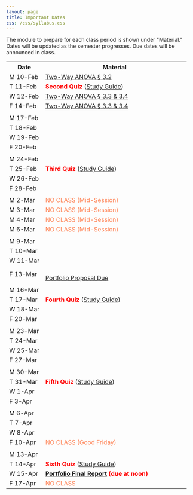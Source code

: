 ```yaml
---
layout: page
title: Important Dates
css: /css/syllabus.css
---
```


<div class="alert alert-info">
The module to prepare for each class period is shown under "Material." Dates will be updated as the semester progresses. Due dates will be announced in class.
</div>

<table width="100%">
<tr><th width="20%">Date</th><th width="80%">Material</th></tr>

<!---
<tr><td>W 8-Jan</td>
    <td><a href="../book/Foundations.pdf">Foundations Intro &para;</a>; <a href="Syllabus-Current">Syllabus</a></td></tr>
<tr><td>F 10-Jan</td>
    <td><a href="../book/Foundations.pdf">Foundations &sect;1.1</a></td></tr>
<tr><td></td><td></td></tr>

<tr><td>M 13-Jan</td>
    <td><a href="../book/Foundations.pdf">Foundations &sect;1.1</a></td></tr>
<tr><td>T 14-Jan</td>
    <td><a href="../book/Foundations.pdf">Foundations &sect;1.2-1.4</a></td></tr>
<tr><td>W 15-Jan</td>
    <td><a href="../book/Foundations.pdf">Foundations &sect;1.5-1.6</a></td></tr>
<tr><td>F 17-Jan</td>
    <td><a href="../book/Foundations.pdf">Foundations</a></td></tr>
<tr><td></td><td></td></tr>

<tr><td>M 20-Jan</td>
    <td><span style="color:coral">NO CLASS (Martin Luther King Jr. Day)</span></td></tr>
<tr><td>T 21-Jan</td>
    <td><a href="../book/One-Way ANOVA.pdf">One-Way ANOVA &sect; 2.1</a></td></tr>
<tr><td>W 21-Jan</td>
    <td><a href="../book/One-Way ANOVA.pdf">One-Way ANOVA &sect; 2.2</a></td></tr>
<tr><td>F 24-Jan</td>
    <td><a href="../book/One-Way ANOVA.pdf">One-Way ANOVA &sect; 2.4</a></td></tr>
<tr><td></td><td></td></tr>

<tr><td>M 27-Jan</td>
    <td><a href="../book/One-Way ANOVA.pdf">One-Way ANOVA &sect; 2.4</a></td></tr>
<tr><td>T 28-Jan</td>
    <td><span style="color:red;font-weight:bold">First Quiz</span> (<a href="QuizGuides/quiz_1.html">Study Guide</a>)</td></tr>
<tr><td>W 29-Jan</td>
    <td><a href="../book/One-Way ANOVA.pdf">One-Way ANOVA &sect; 2.6</a></td></tr>
<tr><td>F 31-Jan</td>
    <td><a href="../book/One-Way ANOVA.pdf">One-Way ANOVA &sect; 2.6</a></td></tr>
<tr><td></td><td></td></tr>

<tr><td>M 3-Feb</td>
    <td><a href="../book/Two-Way ANOVA.pdf">Two-Way ANOVA &sect; 3.1</a></td></tr>
<tr><td>T 4-Feb</td>
    <td>Work Day</td></tr>
<tr><td>W 5-Feb</td>
    <td><span style="color:coral">NO CLASS (DR. OGLE GONE)</span></td></tr>
<tr><td>F 7-Feb</td>
    <td><a href="../book/Two-Way ANOVA.pdf">Two-Way ANOVA &sect; 3.2</a></td></tr>
<tr><td></td><td></td></tr>
--->

<tr><td>M 10-Feb</td>
    <td><a href="../book/Two-Way ANOVA.pdf">Two-Way ANOVA &sect; 3.2</a></td></tr>
<tr><td>T 11-Feb</td>
    <td><span style="color:red;font-weight:bold">Second Quiz</span> (<a href="QuizGuides/quiz_2.html">Study Guide</a>)</td></tr>
<tr><td>W 12-Feb</td>
    <td><a href="../book/Two-Way ANOVA.pdf">Two-Way ANOVA &sect; 3.3 &amp; 3.4</a></td></tr>
<tr><td>F 14-Feb</td>
    <td><a href="../book/Two-Way ANOVA.pdf">Two-Way ANOVA &sect; 3.3 &amp; 3.4</a></td></tr>
<tr><td></td><td></td></tr>

<tr><td>M 17-Feb</td>
    <td></td></tr>
<tr><td>T 18-Feb</td>
    <td></td></tr>
<tr><td>W 19-Feb</td>
    <td></td></tr>
<tr><td>F 20-Feb</td>
    <td></td></tr>
<tr><td></td><td></td></tr>

<tr><td>M 24-Feb</td>
    <td></td></tr>
<tr><td>T 25-Feb</td>
    <td><span style="color:red;font-weight:bold">Third Quiz</span> (<a href="QuizGuides/quiz_.html">Study Guide</a>)</td></tr>
<tr><td>W 26-Feb</td>
    <td></td></tr>
<tr><td>F 28-Feb</td>
    <td></td></tr>
<tr><td></td><td></td></tr>

<tr><td>M 2-Mar</td>
    <td><span style="color:coral">NO CLASS (Mid-Session)</span></td></tr>
<tr><td>M 3-Mar</td>
    <td><span style="color:coral">NO CLASS (Mid-Session)</span></td></tr>
<tr><td>M 4-Mar</td>
    <td><span style="color:coral">NO CLASS (Mid-Session)</span></td></tr>
<tr><td>M 6-Mar</td>
    <td><span style="color:coral">NO CLASS (Mid-Session)</span></td></tr>
<tr><td></td><td></td></tr>

<tr><td>M 9-Mar</td>
    <td></td></tr>
<tr><td>T 10-Mar</td>
    <td></td></tr>
<tr><td>W 11-Mar</td>
    <td></td></tr>
<tr><td>F 13-Mar</td>
    <td><br><a href="Syllabus-Current.html#portfolio">Portfolio Proposal Due</a></td></tr>
<tr><td></td><td></td></tr>

<tr><td>M 16-Mar</td>
    <td></td></tr>
<tr><td>T 17-Mar</td>
    <td><span style="color:red;font-weight:bold">Fourth Quiz</span> (<a href="QuizGuides/quiz_.html">Study Guide</a>)</td></tr>
<tr><td>W 18-Mar</td>
    <td></td></tr>
<tr><td>F 20-Mar</td>
    <td></td></tr>
<tr><td></td><td></td></tr>

<tr><td>M 23-Mar</td>
    <td></td></tr>
<tr><td>T 24-Mar</td>
    <td></td></tr>
<tr><td>W 25-Mar</td>
    <td></td></tr>
<tr><td>F 27-Mar</td>
    <td></td></tr>
<tr><td></td><td></td></tr>

<tr><td>M 30-Mar</td>
    <td></td></tr>
<tr><td>T 31-Mar</td>
    <td><span style="color:red;font-weight:bold">Fifth Quiz</span> (<a href="QuizGuides/quiz_.html">Study Guide</a>)</td></tr>
<tr><td>W 1-Apr</td>
    <td></td></tr>
<tr><td>F 3-Apr</td>
    <td></td></tr>
<tr><td></td><td></td></tr>

<tr><td>M 6-Apr</td>
    <td></td></tr>
<tr><td>T 7-Apr</td>
    <td></td></tr>
<tr><td>W 8-Apr</td>
    <td></td></tr>
<tr><td>F 10-Apr</td>
    <td><span style="color:coral">NO CLASS (Good Friday)</span></td></tr>
<tr><td></td><td></td></tr>

<tr><td>M 13-Apr</td>
    <td></td></tr>
<tr><td>T 14-Apr</td>
    <td><span style="color:red;font-weight:bold">Sixth Quiz</span> (<a href="QuizGuides/quiz_.html">Study Guide</a>)</td></tr>
<tr><td>W 15-Apr</td>
    <td><span style="color:red;font-weight:bold"><a href="Syllabus-Current.html#portfolio">Portfolio Final Report</a> (due at noon)</span></td></tr>
<tr><td>F 17-Apr</td>
    <td><span style="color:coral">NO CLASS</span></td></tr>

</table>

<!---
<tr><td>W 8-Jan</td>
    <td><a href="../book/Foundations.pdf">Foundations Intro &para;</a>; <a href="Syllabus-Current">Syllabus</a></td></tr>
<tr><td>F 10-Jan</td>
    <td><a href="../book/Foundations.pdf">Foundations &sect;1.1</a></td></tr>
<tr><td></td><td></td></tr>

<tr><td>M 13-Jan</td>
    <td><a href="../book/Foundations.pdf">Foundations &sect;1.1</a></td></tr>
<tr><td>T 14-Jan</td>
    <td><a href="../book/Foundations.pdf">Foundations &sect;1.2-1.4</a></td></tr>
<tr><td>W 15-Jan</td>
    <td><a href="../book/Foundations.pdf">Foundations &sect;1.5-1.6</a></td></tr>
<tr><td>F 17-Jan</td>
    <td><a href="../book/Foundations.pdf">Foundations</a></td></tr>
<tr><td></td><td></td></tr>

<tr><td>M 20-Jan</td>
    <td><span style="color:coral">NO CLASS (Martin Luther King Jr. Day)</span></td></tr>
<tr><td>T 21-Jan</td>
    <td><a href="../book/One-Way ANOVA.pdf">One-Way ANOVA &sect; 2.1</a></td></tr>
<tr><td>W 21-Jan</td>
    <td><a href="../book/One-Way ANOVA.pdf">One-Way ANOVA &sect; 2.2</a></td></tr>
<tr><td>F 24-Jan</td>
    <td><a href="../book/One-Way ANOVA.pdf">One-Way ANOVA &sect; 2.4</a></td></tr>
<tr><td></td><td></td></tr>

<tr><td>M 27-Jan</td>
    <td><a href="../book/One-Way ANOVA.pdf">One-Way ANOVA &sect; 2.4</a></td></tr>
<tr><td>T 28-Jan</td>
    <td><span style="color:red;font-weight:bold">First Quiz</span> (<a href="QuizGuides/quiz_1.html">Study Guide</a>)</td></tr>
<tr><td>W 29-Jan</td>
    <td><a href="../book/One-Way ANOVA.pdf">One-Way ANOVA &sect; 2.6</a></td></tr>
<tr><td>F 31-Jan</td>
    <td><a href="../book/One-Way ANOVA.pdf">One-Way ANOVA &sect; 2.6</a></td></tr>
<tr><td></td><td></td></tr>

<tr><td>M 3-Feb</td>
    <td><a href="../book/One-Way ANOVA.pdf">One-Way ANOVA &sect; 2.6</a></td></tr>
<tr><td>T 4-Feb</td>
    <td>Work Day</td></tr>
<tr><td>W 5-Feb</td>
    <td><a href="../book/Two-Way ANOVA.pdf">Two-Way ANOVA &sect; 3.1</a></td></tr>
<tr><td>F 7-Feb</td>
    <td><a href="../book/Two-Way ANOVA.pdf">Two-Way ANOVA &sect; 3.2</a></td></tr>
<tr><td></td><td></td></tr>

<tr><td>M 10-Feb</td>
    <td><a href="../book/Two-Way ANOVA.pdf">Two-Way ANOVA &sect; 3.2</a></td></tr>
<tr><td>T 11-Feb</td>
    <td><span style="color:red;font-weight:bold">Second Quiz</span> (<a href="QuizGuides/quiz_2.html">Study Guide</a>)</td></tr>
<tr><td>W 12-Feb</td>
    <td><a href="../book/Two-Way ANOVA.pdf">Two-Way ANOVA &sect; 3.3 &amp; 3.4</a></td></tr>
<tr><td>F 14-Feb</td>
    <td><a href="../book/Two-Way ANOVA.pdf">Two-Way ANOVA &sect; 3.3 &amp; 3.4</a></td></tr>
<tr><td></td><td></td></tr>

<tr><td>M 17-Feb</td>
    <td>Work Day</td></tr>
<tr><td>T 18-Feb</td>
    <td>Work Day</td></tr>
<tr><td>W 19-Feb</td>
    <td><span style="color:coral">NO CLASS (WORK ON PORTFOLIO)</span></td></tr>
<tr><td>F 20-Feb</td>
    <td><a href="../book/Simple Linear Regression.pdf">SLR &sect; 4.1 &amp; 4.2</a></td></tr>
<tr><td></td><td></td></tr>

<tr><td>M 24-Feb</td>
    <td><a href="../book/Simple Linear Regression.pdf">SLR &sect; 4.2</a></td></tr>
<tr><td>T 25-Feb</td>
    <td><span style="color:red;font-weight:bold">Third Quiz</span> (<a href="QuizGuides/quiz_3.html">Study Guide</a>)</td></tr>
<tr><td>W 26-Feb</td>
    <td>Work Day</td></tr>
<tr><td>F 28-Feb</td>
    <td><a href="../book/Simple Linear Regression.pdf">SLR &sect; 4.3 &amp; 4.4</a><br><a href="Syllabus-Current.html#portfolio">Portfolio Proposal Due (w/ chance to redo)</a></td></tr>
<tr><td></td><td></td></tr>

<tr><td>M 2-Mar</td>
    <td><span style="color:coral">NO CLASS (Mid-Session)</span></td></tr>
<tr><td>M 3-Mar</td>
    <td><span style="color:coral">NO CLASS (Mid-Session)</span></td></tr>
<tr><td>M 4-Mar</td>
    <td><span style="color:coral">NO CLASS (Mid-Session)</span></td></tr>
<tr><td>M 6-Mar</td>
    <td><span style="color:coral">NO CLASS (Mid-Session)</span></td></tr>
<tr><td></td><td></td></tr>

<tr><td>M 9-Mar</td>
    <td><a href="../book/Simple Linear Regression.pdf">SLR &sect; 4.5 &amp; 4.6</a></td></tr>
<tr><td>T 10-Mar</td>
    <td>Work Day</td></tr>
<tr><td>W 11-Mar</td>
    <td>Work Day</td></tr>
<tr><td>F 13-Mar</td>
    <td><a href="../book/One-Way IVR.pdf">IVR &sect; 5.1-5.3</a><br><a href="Syllabus-Current.html#portfolio">Portfolio Proposal Due</a></td></tr>
<tr><td></td><td></td></tr>

<tr><td>M 16-Mar</td>
    <td><a href="../book/One-Way IVR.pdf">IVR &sect; 5.1-5.3</a></td></tr>
<tr><td>T 17-Mar</td>
    <td><span style="color:red;font-weight:bold">Fourth Quiz</span> (<a href="QuizGuides/quiz_4.html">Study Guide</a>)</td></tr>
<tr><td>W 18-Mar</td>
    <td><a href="../book/One-Way IVR.pdf">IVR &sect; 5.4</a></td></tr>
<tr><td>F 20-Mar</td>
    <td><a href="../book/One-Way IVR.pdf">IVR &sect; 5.4-5.5</a></td></tr>
<tr><td></td><td></td></tr>

<tr><td>M 23-Mar</td>
    <td><a href="../book/One-Way IVR.pdf">IVR &sect; 5.6-5.7</a></td></tr>
<tr><td>T 24-Mar</td>
    <td>Work Day</td></tr>
<tr><td>W 25-Mar</td>
    <td><a href="../book/One-Way IVR.pdf">IVR &sect; 5.9</a></td></tr>
<tr><td>F 27-Mar</td>
    <td>Work Day</td></tr>
<tr><td></td><td></td></tr>

<tr><td>M 30-Mar</td>
    <td>Work Day</td></tr>
<tr><td>T 31-Mar</td>
    <td><span style="color:red;font-weight:bold">Fifth Quiz</span> (<a href="QuizGuides/quiz_5.html">Study Guide</a>)</td></tr>
<tr><td>W 1-Apr</td>
    <td><a href="../book/Logistic Regression.pdf">Logistic Regression</a></td></tr>
<tr><td>F 3-Apr</td>
    <td><a href="../book/Logistic Regression.pdf">Logistic Regression</a></td></tr>
<tr><td></td><td></td></tr>

<tr><td>M 6-Apr</td>
    <td><a href="../book/Logistic Regression.pdf">Logistic Regression</a></td></tr>
<tr><td>T 7-Apr</td>
    <td>Work Day</td></tr>
<tr><td>W 8-Apr</td>
    <td>Work Day</td></tr>
<tr><td>F 10-Apr</td>
    <td>Work Day</td></tr>
<tr><td></td><td></td></tr>

<tr><td>M 13-Apr</td>
    <td>Work Day</td></tr>
<tr><td>T 14-Apr</td>
    <td><span style="color:red;font-weight:bold">Sixth Quiz</span> (<a href="QuizGuides/quiz_6.html">Study Guide</a>)</td></tr>
<tr><td>W 15-Apr</td>
    <td><span style="color:red;font-weight:bold"><a href="Syllabus-Current.html#portfolio">Portfolio Final Report</a> (due at noon)</span></td></tr>
<tr><td>F 17-Apr</td>
    <td><span style="color:coral">NO CLASS</span></td></tr>
--->
